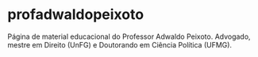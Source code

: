 # profadwaldopeixoto
Página de material educacional do Professor Adwaldo Peixoto. Advogado, mestre em Direito (UnFG) e Doutorando em Ciência Política (UFMG).
